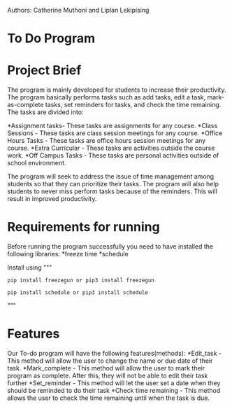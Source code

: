 Authors: Catherine Muthoni and Liplan Lekipising 

# To Do Program

# Project Brief
The program is mainly developed for students to increase their productivity. The program basically performs tasks such as add tasks, edit a task, mark-as-complete tasks, set reminders for tasks, and check the time remaining.
The tasks are divided into:


*Assignment tasks- These tasks are assignments for any course.
*Class Sessions - These tasks are class session meetings for any course.
*Office Hours Tasks - These tasks are office hours session meetings for any course.
*Extra Curricular - These tasks are activities outside the course work.
*Off Campus Tasks - These tasks are personal activities outside of school environment. 


The program will seek to address the issue of time management among students so that they can prioritize their tasks. The program will also help students to never miss perform tasks because of the reminders. This will result in improved productivity. 

# Requirements for running
Before running the program successfully you need to have installed the following libraries:
*freeze time
*schedule

Install using
"""

    pip install freezegun or pip3 install freezegun
    
    pip install schedule or pip3 install schedule
    
"""

# Features
Our To-do program will have the following features(methods):
*Edit_task - This method will allow the user to change the name or due date of their task.
*Mark_complete - This method will allow the user to mark their program as complete. After this, they will not be able to edit their task further
*Set_reminder - This method will let the user set a date when they should be reminded to do their task
*Check time remaining - This method allows the user to check the time remaining until when the task is due.



